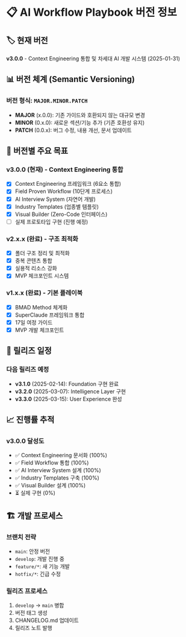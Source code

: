 # 📋 AI Workflow Playbook 버전 정보

## 🏷️ 현재 버전

**v3.0.0** - Context Engineering 통합 및 차세대 AI 개발 시스템 (2025-01-31)

## 📊 버전 체계 (Semantic Versioning)

### 버전 형식: `MAJOR.MINOR.PATCH`

- **MAJOR** (x.0.0): 기존 가이드와 호환되지 않는 대규모 변경
- **MINOR** (0.x.0): 새로운 섹션/기능 추가 (기존 호환성 유지)
- **PATCH** (0.0.x): 버그 수정, 내용 개선, 문서 업데이트

## 🎯 버전별 주요 목표

### v3.0.0 (현재) - Context Engineering 통합

- [x] Context Engineering 프레임워크 (6요소 통합)
- [x] Field Proven Workflow (10단계 프로세스)
- [x] AI Interview System (자연어 개발)
- [x] Industry Templates (업종별 템플릿)
- [x] Visual Builder (Zero-Code 인터페이스)
- [ ] 실제 프로토타입 구현 (진행 예정)

### v2.x.x (완료) - 구조 최적화

- [x] 폴더 구조 정리 및 최적화
- [x] 중복 콘텐츠 통합
- [x] 실용적 리소스 강화
- [x] MVP 체크포인트 시스템

### v1.x.x (완료) - 기본 플레이북

- [x] BMAD Method 체계화
- [x] SuperClaude 프레임워크 통합
- [x] 17일 여정 가이드
- [x] MVP 개발 체크포인트

## 🚀 릴리즈 일정

### 다음 릴리즈 예정

- **v3.1.0** (2025-02-14): Foundation 구현 완료
- **v3.2.0** (2025-03-07): Intelligence Layer 구현
- **v3.3.0** (2025-03-15): User Experience 완성

## 📈 진행률 추적

### v3.0.0 달성도

- ✅ Context Engineering 문서화 (100%)
- ✅ Field Workflow 통합 (100%)
- ✅ AI Interview System 설계 (100%)
- ✅ Industry Templates 구축 (100%)
- ✅ Visual Builder 설계 (100%)
- ⏳ 실제 구현 (0%)

## 🏗️ 개발 프로세스

### 브랜치 전략

- `main`: 안정 버전
- `develop`: 개발 진행 중
- `feature/*`: 새 기능 개발
- `hotfix/*`: 긴급 수정

### 릴리즈 프로세스

1. `develop` → `main` 병합
2. 버전 태그 생성
3. CHANGELOG.md 업데이트
4. 릴리즈 노트 발행
